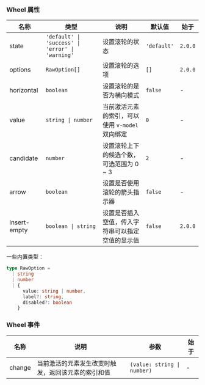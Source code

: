 ### Wheel 属性

| 名称         | 类型                                             | 说明                                             | 默认值      | 始于    |
| ------------ | ------------------------------------------------ | ------------------------------------------------ | ----------- | ------- |
| state        | `'default' \| 'success' \| 'error' \| 'warning'` | 设置滚轮的状态                                   | `'default'` | `2.0.0` |
| options      | `RawOption[]`                                    | 设置滚轮的选项                                   | `[]`        | `2.0.0` |
| horizontal   | `boolean`                                        | 设置滚轮的是否为横向模式                         | `false`     | -       |
| value        | `string \| number`                               | 当前激活元素的索引，可以使用 `v-model` 双向绑定  | `0`         | -       |
| candidate    | `number`                                         | 设置滚轮上下的候选个数，可选范围为 0 ~ 3         | `2`         | -       |
| arrow        | `boolean`                                        | 设置是否使用滚轮的箭头指示器                     | `false`     | -       |
| insert-empty | `boolean \| string`                              | 设置是否插入空值，传入字符串可以指定空值的显示值 | `false`     | `2.0.0` |

一些内置类型：

```ts
type RawOption =
  | string
  | number
  | {
      value: string | number,
      label?: string,
      disabled?: boolean
    }
```

### Wheel 事件

| 名称   | 说明                                               | 参数                        | 始于 |
| ------ | -------------------------------------------------- | --------------------------- | ---- |
| change | 当前激活的元素发生改变时触发，返回该元素的索引和值 | `(value: string \| number)` | -    |
